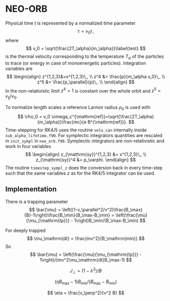 # NEO-ORB

Physical time $t$ is represented by a normalized time parameter
$$
\tau = v_0 t\,,
$$
where
$$
v_0 = \sqrt{\frac{2T_\alpha}{m_\alpha}}\label{test}
$$
is the thermal velocity corresponding to the temperature $T_\alpha$ of the particles to trace (or energy in case of monoenergetic particles). Integration variables are
$$
\begin{align}
z^{1,2,3}&=x^{1,2,3}\,, \\
z^4 &= \frac{p}{m_\alpha v_0}\,, \\
z^5 &= \frac{p_\parallel}{p}\,. \\
\end{align}
$$
In the non-relativistic limit $z^4=1$ is constant over the whole orbit and $z^5=v_\parallel/v_0$.

To normalize length scales a reference Larmor radius $\rho_0$ is used with
$$
\rho_0 = v_0 \omega_c^{\mathrm{ref}}=\sqrt{\frac{2T_\alpha}{m_\alpha}}\frac{mc}{e B^{\mathrm{ref}}}.
$$
Time-stepping for RK4/5 uses the routine `velo_can` internally inside `sub_alpha_lifetime.f90`. For symplectic integrators quantities are rescaled in `init_sympl` in `neo_orb.f90`. Symplectic integrators are non-relativistic and work in four variables 
$$
\begin{align}
z_{\mathrm{sy}}^{1,2,3} &= x^{1,2,3}\,, \\
z_{\mathrm{sy}}^4 &= p_\varphi.
\end{align}
$$
The routine  `timestep_sympl_z` does the conversion back in every time-step such that the same variables $z$  as for the RK4/5 integrator can be used.

## Implementation

There is a trapping parameter
$$
\bar{\mu} = \left((1-v_\parallel^2/v^2)\frac{B_\max}{B}-1\right)\frac{B_\min}{B_\max-B_\min}
= \left(\frac{\mu}{\mu_{\mathrm{tp}}} - 1\right)B_\min/(B_\max-B_\min)
$$

For deeply trapped
$$
\mu_\mathrm{dt} = \frac{mv^2}{B_\mathrm{min}}
$$
So
$$
\bar{\mu} = \left(\frac{\mu}{\mu_{\mathrm{tp}}} - 1\right)/(mv^2\mu_\mathrm{dt}B_\max-1)
$$

$$
J_\perp =(1-\lambda^2)/B
$$

$$
(\eta B_\mathrm{max} - 1) B_\mathrm{min}/(B_\max-B_\min)
$$

$$
\eta = \frac{v_\perp^2}{v^2 B}
$$

